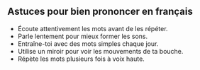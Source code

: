 ## Astuces pour bien prononcer en français

- Écoute attentivement les mots avant de les répéter.
- Parle lentement pour mieux former les sons.
- Entraîne-toi avec des mots simples chaque jour.
- Utilise un miroir pour voir les mouvements de ta bouche.
- Répète les mots plusieurs fois à voix haute.
